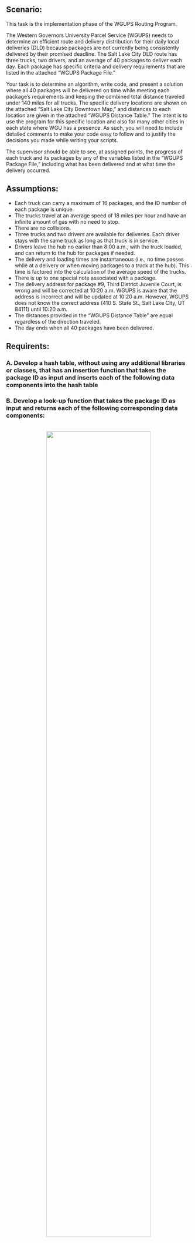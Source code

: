 ## Scenario:
This task is the implementation phase of the WGUPS Routing Program.
<p> 
The Western Governors University Parcel Service (WGUPS) needs to determine an efficient route and delivery distribution for their daily local deliveries (DLD) because packages are not currently being consistently delivered by their promised deadline. The Salt Lake City DLD route has three trucks, two drivers, and an average of 40 packages to deliver each day. Each package has specific criteria and delivery requirements that are listed in the attached “WGUPS Package File.”

Your task is to determine an algorithm, write code, and present a solution where all 40 packages will be delivered on time while meeting each package’s requirements and keeping the combined total distance traveled under 140 miles for all trucks. The specific delivery locations are shown on the attached “Salt Lake City Downtown Map,” and distances to each location are given in the attached “WGUPS Distance Table.” The intent is to use the program for this specific location and also for many other cities in each state where WGU has a presence. As such, you will need to include detailed comments to make your code easy to follow and to justify the decisions you made while writing your scripts.

The supervisor should be able to see, at assigned points, the progress of each truck and its packages by any of the variables listed in the “WGUPS Package File,” including what has been delivered and at what time the delivery occurred.
</p>

## Assumptions:
- Each truck can carry a maximum of 16 packages, and the ID number of each package is unique.
- The trucks travel at an average speed of 18 miles per hour and have an infinite amount of gas with no need to stop.
- There are no collisions.
- Three trucks and two drivers are available for deliveries. Each driver stays with the same truck as long as that truck is in service.
- Drivers leave the hub no earlier than 8:00 a.m., with the truck loaded, and can return to the hub for packages if needed.
- The delivery and loading times are instantaneous (i.e., no time passes while at a delivery or when moving packages to a truck at the hub). This time is factored into the calculation of the average speed of the trucks.
- There is up to one special note associated with a package.
- The delivery address for package #9, Third District Juvenile Court, is wrong and will be corrected at 10:20 a.m. WGUPS is aware that the address is incorrect and will be updated at 10:20 a.m. However, WGUPS does not know the correct address (410 S. State St., Salt Lake City, UT 84111) until 10:20 a.m.
- The distances provided in the “WGUPS Distance Table” are equal regardless of the direction traveled.
- The day ends when all 40 packages have been delivered.

## Requirents:

### A. Develop a hash table, without using any additional libraries or classes, that has an insertion function that takes the package ID as input and inserts each of the following data components into the hash table

### B.  Develop a look-up function that takes the package ID as input and returns each of the following corresponding data components:

<br>
<center>
<img src="screenshots/Screenshot 2024-09-14 224532.png" style="width:75%">
</center>
<br>

### C.  Write an original program that will deliver all packages and meet all requirements using the attached supporting documents “Salt Lake City Downtown Map,” “WGUPS Distance Table,” and “WGUPS Package File.”

<br>
<center>
<img src="screenshots/Screenshot 2024-09-14 224830.png" style="width:75%">
</center>
<br>

### D.  Provide an intuitive interface for the user to view the delivery status (including the delivery time) of any package at any time and the total mileage traveled by all trucks. (The delivery status should report the package as at the hub, en route, or delivered. Delivery status must include the time.)
***
### Check at 9:00 AM
<br>
<center>
<img src="screenshots/Screenshot 2024-09-14 221411.png" style="width:50%">
</center>
<br>

***

### Check at 10:00 AM
<br>
<center>
<img src="screenshots/Screenshot 2024-09-14 221450.png" style="width:50%">
</center>
<br>

***

### Check at 12:30 PM
<br>
<center>
<img src="screenshots/Screenshot 2024-09-14 221525.png" style="width:50%">
</center>
<br>

***

### E.  Provide screenshots showing successful completion of the code that includes the total mileage traveled by all trucks.

<br>
<center>
<img src="screenshots/Screenshot 2024-09-14 224924.png" style="width:50%">
</center>
<br>

### F.  Justify the package delivery algorithm used in the solution as written in the original program by doing the following:
1.  Describe two or more strengths of the algorithm used in the solution.
```
Two strengths from my algorithm are that it searches through all packages on the truck. Finds the closest package for each one assigned to the truck
then compares the best from each package and chooses the best option to add to the truck. Then it will repeat the same process with the all packages on the truck,
including the newly added until all spaces on truck are filled. Secondly it readjusts, if a package is manually added to the truck the algorithm can still run through
the list and find the most optimal route.
```

2.  Verify that the algorithm used in the solution meets all requirements in the scenario.
```
3. All checks have been completed to meet all system requirements. All packages are delivered to the correct address, ontime and completed all the special notes.
``` 

4. Identify two other named algorithms that are different from the algorithm implemented in the solution and would meet all requirements in the scenario.
```
The Dijkstra algorithm and the Nearest neighbor algorithm
```
-  Describe how both algorithms identified in part F3 are different from the algorithm used in the solution.
```
The Dijkstra is used to find optimal ways on weighted paths. Our paths are not weighted based on time. We are only concerned with the mileage.
The nearest neighbor algorithm is also a good option and similar to what I chose but differs in the way that it would choose the closest package regardless of if that package can be delivered at that given time or on a specific truck. My alogrithm will compare all closest elements for
package on the truck and choose whichever is the best option at the given time based on the special notes and available packages.
```

### G.  Describe what you would do differently, other than the two algorithms identified in part F3, if you did this project again, including details of the modifications that would be made.
```
If I were to attempt this again I would love to spend more time building out a more intuitive GUI that could present filters instead of just running query functions in the terminal
```

### H.  Verify that the data structure used in the solution meets all requirements in the scenario.
```
All data requirements have been checked and verified. Hash Table is a clean and efficient way to store the data for the packages.
```

1.  Identify two other data structures that could meet the same requirements in the scenario.
```
Graph Nodes or a linked list would have also completed the task necessary to hold the data.
```

- Describe how each data structure identified in H1 is different from the data structure used in the solution.
```
Graph nodes and linked lists are node-based structures which means they use pointers, while hash tables use an array-based structure with a hash function which is very useful.
A graph node could be used to store data on the distances and addresses well so that you could implement a breadth or depth first aproach
A linked list would be useful to hold the information but to hold the same data as the hash table, it would be best practice to use multiple linked lists to hold the data.

Although both could get the job done a hash table is beest since it is the most efficient at key-value mapping.
Graphs and linked lists require pointer-based traversal to aqquire data. The hash table wins in efficiency and simplifing complex data relationships
```

### Sources:

